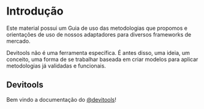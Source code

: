 # Introdução

Este material possui um Guia de uso das metodologias que propomos e orientações de uso de nossos adaptadores para 
diversos frameworks de mercado.

Devitools não é uma ferramenta específica. É antes disso, uma ideia, um conceito, uma forma de se trabalhar baseada em 
criar modelos para aplicar metodologias já validadas e funcionais.

## Devitools

Bem vindo a documentação do [@devitools](https://github.com/devitools)!

